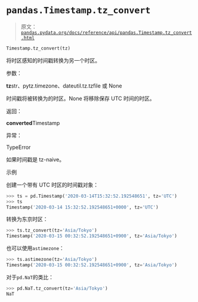 # `pandas.Timestamp.tz_convert`

> 原文：[`pandas.pydata.org/docs/reference/api/pandas.Timestamp.tz_convert.html`](https://pandas.pydata.org/docs/reference/api/pandas.Timestamp.tz_convert.html)

```py
Timestamp.tz_convert(tz)
```

将时区感知的时间戳转换为另一个时区。

参数：

**tz**str、pytz.timezone、dateutil.tz.tzfile 或 None

时间戳将被转换为的时区。None 将移除保存 UTC 时间的时区。

返回：

**converted**Timestamp

异常：

TypeError

如果时间戳是 tz-naive。

示例

创建一个带有 UTC 时区的时间戳对象：

```py
>>> ts = pd.Timestamp('2020-03-14T15:32:52.192548651', tz='UTC')
>>> ts
Timestamp('2020-03-14 15:32:52.192548651+0000', tz='UTC') 
```

转换为东京时区：

```py
>>> ts.tz_convert(tz='Asia/Tokyo')
Timestamp('2020-03-15 00:32:52.192548651+0900', tz='Asia/Tokyo') 
```

也可以使用`astimezone`：

```py
>>> ts.astimezone(tz='Asia/Tokyo')
Timestamp('2020-03-15 00:32:52.192548651+0900', tz='Asia/Tokyo') 
```

对于`pd.NaT`的类比：

```py
>>> pd.NaT.tz_convert(tz='Asia/Tokyo')
NaT 
```
